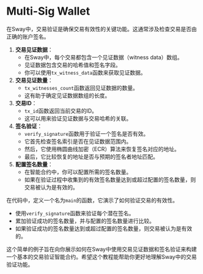 # Multi-Sig Wallet

在Sway中，交易验证是确保交易有效性的关键功能。这通常涉及检查交易是否由正确的账户签名。

1. **交易见证数据**：
   - 在Sway中，每个交易都包含一个见证数据（witness data）数组。
   - 见证数据包含交易的哈希值和签名字段。
   - 你可以使用`tx_witness_data`函数来获取见证数据。
2. **交易见证数量**：
   - `tx_witnesses_count`函数返回见证数据的数量。
   - 这有助于确定见证数据数组的长度。
3. **交易ID**：
   - `tx_id`函数返回当前交易的ID。
   - 这可以用来验证见证数据与交易哈希的关联。
4. **签名验证**：
   - `verify_signature`函数用于验证一个签名是否有效。
   - 它首先检查签名索引是否在见证数据范围内。
   - 然后，它使用椭圆曲线加密（ECR）算法来恢复签名对应的地址。
   - 最后，它比较恢复的地址是否与预期的签名者地址匹配。
5. **配置签名数量**：
   - 在智能合约中，你可以配置所需的签名数量。
   - 如果在验证过程中收集到的有效签名数量达到或超过配置的签名数量，则交易被认为是有效的。

在代码中，定义一个名为`main`的函数，它演示了如何验证交易的有效性。
- 使用`verify_signature`函数来验证每个潜在签名。
- 累加验证成功的签名数量，并与配置的签名数量进行比较。
- 如果验证成功的签名数量达到或超过配置的签名数量，则交易被认为是有效的。

这个简单的例子旨在向你展示如何在Sway中使用交易见证数据和签名验证来构建一个基本的交易验证智能合约。希望这个教程能帮助你更好地理解Sway中的交易验证功能。
